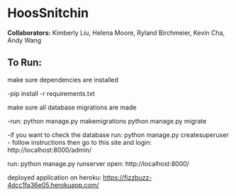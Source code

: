 
# HoosSnitchin

__Collaborators:__ Kimberly Liu, Helena Moore, Ryland Birchmeier, Kevin Cha, Andy Wang

## To Run:
make sure dependencies are installed 

   -pip install -r requirements.txt
  
make sure all database migrations are made 

  -run: python manage.py makemigrations python manage.py migrate
  
  -if you want to check the database run: python manage.py createsuperuser - follow instructions then go to this site and login: http://localhost:8000/admin/

run: python manage.py runserver
open: http://localhost:8000/

deployed application on heroku: https://fizzbuzz-4dcc1fa36e05.herokuapp.com/


